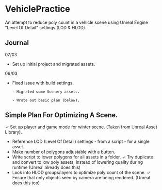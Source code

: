 # VehiclePractice
An attempt to reduce poly count in a vehicle scene using Unreal Engine "Level Of Detail" settings (LOD & HLOD).

## Journal
07/03 
- Set up initial project and migrated assets.

09/03 
- Fixed issue with build settings.

      - Migrated some Scenery assets.
      
      - Wrote out basic plan (below).


## Simple Plan For Optimizing A Scene.
✓ Set up player and game mode for winter scene. (Taken from Unreal Asset Library).
- Reference LOD (Level Of Detail) settings - from a script - for a single asset.
- Make number of polygons adjustable with a button.
- Write script to lower polygons for all assets in a folder.
✓ Try duplicate and convert to low poly assets, instead of lowering quality during runtime (Unreal already does this)
- Look into HLOD groups/layers to optimize poly count of the scene.
✓ Ensure that only objects seen by camera are being rendered. (Unreal does this too)
